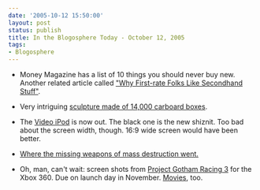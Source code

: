 ```yaml
---
date: '2005-10-12 15:50:00'
layout: post
status: publish
title: In the Blogosphere Today - October 12, 2005
tags:
- Blogosphere
---
```



	
  * Money Magazine has a list of [](http://moneycentral.msn.com/content/savinganddebt/finddealsonline/p92985.asp)10 things you should never buy new. Another related article called ["Why First-rate Folks Like Secondhand Stuff"](http://moneycentral.msn.com/content/SavingandDebt/P46314.asp).

	
  * Very intriguing [sculpture made of 14,000 carboard boxes](http://news.bbc.co.uk/1/hi/entertainment/arts/4326462.stm).

	
  * The [Video iPod](http://www.engadget.com/entry/1234000373063047/) is now out. The black one is the new shiznit. Too bad about the screen width, though. 16:9 wide screen would have been better.

	
  * [Where the missing weapons of mass destruction went.](http://geekswithblogs.net/scottkuhl/archive/2005/10/12/GargamelMakesGoodonThreats.aspx)

	
  * Oh, man, can't wait: screen shots from [Project Gotham Racing 3](http://media.xbox360.ign.com/media/741/741362/imgs_1.html) for the Xbox 360. Due on launch day in November. [Movies](http://media.xbox360.ign.com/media/741/741362/vids_1.html), too.


